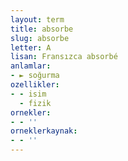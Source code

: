 ```yaml
---
layout: term
title: absorbe
slug: absorbe
letter: A
lisan: Fransızca absorbé
anlamlar:
- ► soğurma
ozellikler:
- - isim
  - fizik
ornekler:
- - ''
orneklerkaynak:
- - ''
---
```

